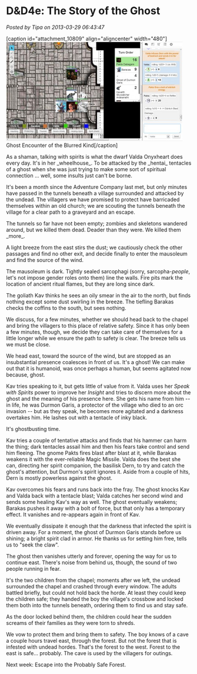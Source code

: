 # D&D4e: The Story of the Ghost

*Posted by Tipa on 2013-03-29 06:43:47*

[caption id="attachment\_10809" align="aligncenter" width="480"][![Ghost Encounter of the Blurred Kind](../uploads/2013/03/chrome-2013-03-28-22-13-50-43-480x269.jpg)](../uploads/2013/03/chrome-2013-03-28-22-13-50-43.jpg) Ghost Encounter of the Blurred Kind[/caption]

As a shaman, talking with spirits is what the dwarf Valda Onyxheart does every day. It's in her \_wheelhouse\_. To be attacked by the \_hentai\_ tentacles of a ghost when she was just trying to make some sort of spiritual connection ... well, some insults just can't be borne.

It's been a month since the Adventure Company last met, but only minutes have passed in the tunnels beneath a village surrounded and attacked by the undead. The villagers we have promised to protect have barricaded themselves within an old church; we are scouting the tunnels beneath the village for a clear path to a graveyard and an escape.

The tunnels so far have not been empty; zombies and skeletons wandered around, but we killed them dead. Deader than they were. We killed them \_more\_.

A light breeze from the east stirs the dust; we cautiously check the other passages and find no other exit, and decide finally to enter the mausoleum and find the source of the wind.

The mausoleum is dark. Tightly sealed sarcophagi (sorry, sarcopha-*people*, let's not impose gender roles onto them) line the walls. Fire pits mark the location of ancient ritual flames, but they are long since dark.

The goliath Kav thinks he sees an oily smear in the air to the north, but finds nothing except some dust swirling in the breeze. The tiefling Barakas checks the coffins to the south, but sees nothing.

We discuss, for a few minutes, whether we should head back to the chapel and bring the villagers to this place of relative safety. Since it has only been a few minutes, though, we decide they can take care of themselves for a little longer while we ensure the path to safety is clear. The breeze tells us we must be close.

We head east, toward the source of the wind, but are stopped as an insubstantial presence coalesces in front of us. It's a ghost! We can make out that it is humanoid, was once perhaps a human, but seems agitated now because, ghost.

Kav tries speaking to it, but gets little of value from it. Valda uses her *Speak with Spirits* power to improve her *Insight* and tries to discern more about the ghost and the meaning of his presence here. She gets his name from him -- in life, he was Durmon Garis, a protector of the village who died to an orc invasion -- but as they speak, he becomes more agitated and a darkness overtakes him. He lashes out with a tentacle of inky black.

It's ghostbusting time.

Kav tries a couple of tentative attacks and finds that his hammer can harm the thing; dark tentacles assail him and then his fears take control and send him fleeing. The gnome Pakts fires blast after blast at it, while Barakas weakens it with the ever-reliable Magic Missile. Valda does the best she can, directing her spirit companion, the basilisk Dern, to try and catch the ghost's attention, but Durmon's spirit ignores it. Aside from a couple of hits, Dern is mostly powerless against the ghost.

Kav overcomes his fears and runs back into the fray. The ghost knocks Kav and Valda back with a tentacle blast; Valda catches her second wind and sends some healing Kav's way as well. The ghost eventually weakens; Barakas pushes it away with a bolt of force, but that only has a temporary effect. It vanishes and re-appears again in front of Kav.

We eventually dissipate it enough that the darkness that infected the spirit is driven away. For a moment, the ghost of Durmon Garis stands before us shining; a bright spirit clad in armor. He thanks us for setting him free, tells us to "seek the claw".



The ghost then vanishes utterly and forever, opening the way for us to continue east. There's noise from behind us, though, the sound of two people running in fear.

It's the two children from the chapel; moments after we left, the undead surrounded the chapel and crashed through every window. The adults battled briefly, but could not hold back the horde. At least they could keep the children safe; they handed the boy the village's crossbow and locked them both into the tunnels beneath, ordering them to find us and stay safe.

As the door locked behind them, the children could hear the sudden screams of their families as they were torn to shreds.

We vow to protect them and bring them to safety. The boy knows of a cave a couple hours travel east, through the forest. But not the forest that is infested with undead hordes. That's the forest to the west. Forest to the east is safe... probably. The cave is used by the villagers for outings.

Next week: Escape into the Probably Safe Forest.

